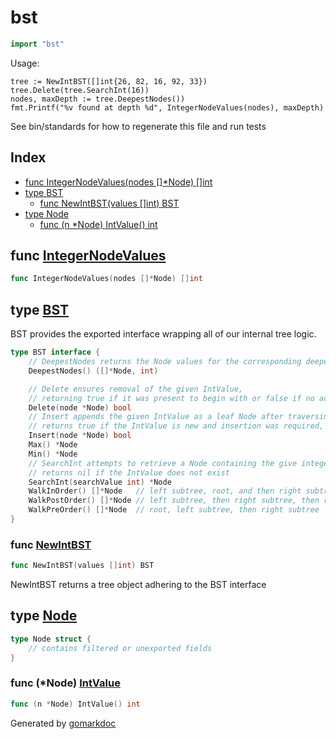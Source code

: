 <!-- Code generated by gomarkdoc. DO NOT EDIT -->

# bst

```go
import "bst"
```

Usage:

```
tree := NewIntBST([]int{26, 82, 16, 92, 33})
tree.Delete(tree.SearchInt(16))
nodes, maxDepth := tree.DeepestNodes())
fmt.Printf("%v found at depth %d", IntegerNodeValues(nodes), maxDepth)
```

See bin/standards for how to regenerate this file and run tests

## Index

- [func IntegerNodeValues(nodes []*Node) []int](<#func-integernodevalues>)
- [type BST](<#type-bst>)
  - [func NewIntBST(values []int) BST](<#func-newintbst>)
- [type Node](<#type-node>)
  - [func (n *Node) IntValue() int](<#func-node-intvalue>)


## func [IntegerNodeValues](<https://github.com/zackattack01/bst/blob/main/node.go#L19>)

```go
func IntegerNodeValues(nodes []*Node) []int
```

## type [BST](<https://github.com/zackattack01/bst/blob/main/bst.go#L13-L31>)

BST provides the exported interface wrapping all of our internal tree logic.

```go
type BST interface {
    // DeepestNodes returns the Node values for the corresponding deepest nodes
    DeepestNodes() ([]*Node, int)

    // Delete ensures removal of the given IntValue,
    // returning true if it was present to begin with or false if no action was required
    Delete(node *Node) bool
    // Insert appends the given IntValue as a leaf Node after traversing the tree to find the appropriate location.
    // returns true if the IntValue is new and insertion was required, false if no action was required
    Insert(node *Node) bool
    Max() *Node
    Min() *Node
    // SearchInt attempts to retrieve a Node containing the give integer searchValue
    // returns nil if the IntValue does not exist
    SearchInt(searchValue int) *Node
    WalkInOrder() []*Node   // left subtree, root, and then right subtree
    WalkPostOrder() []*Node // left subtree, then right subtree, then root
    WalkPreOrder() []*Node  // root, left subtree, then right subtree
}
```

### func [NewIntBST](<https://github.com/zackattack01/bst/blob/main/bst.go#L44>)

```go
func NewIntBST(values []int) BST
```

NewIntBST returns a tree object adhering to the BST interface

## type [Node](<https://github.com/zackattack01/bst/blob/main/node.go#L4-L12>)

```go
type Node struct {
    // contains filtered or unexported fields
}
```

### func \(\*Node\) [IntValue](<https://github.com/zackattack01/bst/blob/main/node.go#L15>)

```go
func (n *Node) IntValue() int
```



Generated by [gomarkdoc](<https://github.com/princjef/gomarkdoc>)
